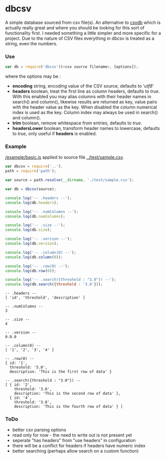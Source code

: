 dbcsv
=====

A simple database sourced from csv file(s). An alternative to [csvdb](https://www.npmjs.org/package/csvdb) which is actually really great and where you should be looking for this sort of functionality first. I needed something a little simpler and more specific for a project. Due to the nature of CSV files everything in dbcsv is treated as a string, even the numbers.


### Use

```javascript
var db = require('dbcsv')(<csv source filename>, [options]);
```

where the options may be :

- **encoding** string, encoding value of the CSV source, defaults to '*utf8*'
- **headers** boolean, treat the first line as column headers, defaults to *true*. With this enabled you may alias columns with their header names in search() and column(), likewise results are returned as key, value pairs with the header value as the key. When disabled the column numerical index is used as the key. Column index may always be used in search() and column().
- **trim** boolean, remove whitespace from entries, defaults to *true*.
- **headersLower** boolean, transform header names to lowercase, defaults to *true*, only useful if **headers** is enabled.

### Example

[/example/basic.js](example/basic.js) applied to source file [../test/sample.csv](test/sample.csv).

```javascript
var dbcsv = require('..'),
path = require('path');

var source = path.resolve(__dirname, './test/sample.csv');

var db = dbcsv(source);

console.log('-- .headers --');
console.log(db.headers);

console.log('-- .numColumns --');
console.log(db.numColumns);

console.log('-- .size --');
console.log(db.size);

console.log('-- .version --');
console.log(db.version);

console.log('-- .column(0) --');
console.log(db.column(0));

console.log('-- .row(0) --');
console.log(db.row(0));

console.log('-- .search({threshold : "3.0"}) --');
console.log(db.search({threshold : '3.0'}));
```

```text
-- .headers --
[ 'id', 'threshold', 'description' ]

-- .numColumns --
3

-- .size --
4

-- .version --
0.0.0

-- .column(0) --
[ '1', '2', '3', '4' ]

-- .row(0) --
{ id: '1',
  threshold: '5.0',
  description: 'This is the first row of data' }

-- .search({threshold : "3.0"}) --
[ { id: '2',
    threshold: '3.0',
    description: 'This is the second row of data' },
  { id: '4',
    threshold: '3.0',
    description: 'This is the fourth row of data' } ]
```

### ToDo

* better csv parsing options
* read only for now - the need to write out is not present yet
* seperate "has headers" from "use headers" in configuration
* there will be a conflict for headers if headers have numeric index 
* better searching (perhaps allow search on a custom function)

